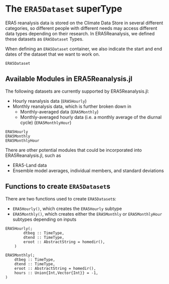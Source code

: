 # The `ERA5Dataset` superType

ERA5 reanalysis data is stored on the Climate Data Store in several different categories, so different people with different needs may access different data types depending on their research.  In ERA5Reanalysis, we defined these datasets as `ERA5Dataset` Types.

When defining an `ERA5Dataset` container, we also indicate the start and end dates of the dataset that we want to work on.

```@docs
ERA5Dataset
```

## Available Modules in ERA5Reanalysis.jl

The following datasets are currently supported by ERA5Reanalysis.jl:
* Hourly reanalysis data (`ERA5Hourly`)
* Monthly reanalysis data, which is further broken down in
    * Monthly-averaged data (`ERA5Monthly`)
    * Monthly-averaged hourly data (i.e. a monthly average of the diurnal cycle) (`ERA5MonthlyHour`)

```@docs
ERA5Hourly
ERA5Monthly
ERA5MonthlyHour
```

There are other potential modules that could be incorporated into ERA5Reanalysis.jl, such as
* ERA5-Land data
* Ensemble model averages, individual members, and standard deviations

## Functions to create `ERA5Dataset`s

There are two functions used to create `ERA5Dataset`s:
* `ERA5Hourly()`, which creates the `ERA5Hourly` subtype
* `ERA5Monthly()`, which creates either the `ERA5Monthly` or `ERA5MonthlyHour` subtypes depending on inputs

```@docs
ERA5Hourly(;
        dtbeg :: TimeType,
        dtend :: TimeType,
        eroot :: AbstractString = homedir(),
    )
```
```@docs
ERA5Monthly(;
    dtbeg :: TimeType,
    dtend :: TimeType,
    eroot :: AbstractString = homedir(),
    hours :: Union{Int,Vector{Int}} = -1,
)
```
